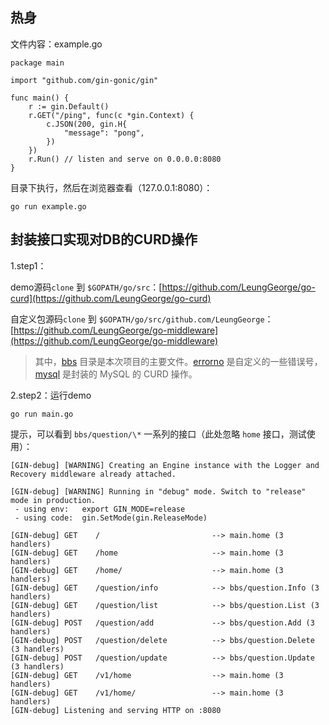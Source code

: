 ## 热身

文件内容：example.go

```
package main

import "github.com/gin-gonic/gin"

func main() {
    r := gin.Default()
    r.GET("/ping", func(c *gin.Context) {
        c.JSON(200, gin.H{
            "message": "pong",
        })
    })
    r.Run() // listen and serve on 0.0.0.0:8080
}
```

目录下执行，然后在浏览器查看（127.0.0.1:8080）：

```
go run example.go
```

## 封装接口实现对DB的CURD操作

1.step1：

demo源码`clone` 到 `$GOPATH/go/src`：[https://github.com/LeungGeorge/go-curd](https://github.com/LeungGeorge/go-curd)

自定义包源码`clone` 到 `$GOPATH/go/src/github.com/LeungGeorge`：[https://github.com/LeungGeorge/go-middleware](https://github.com/LeungGeorge/go-middleware)

> 其中，[bbs](https://github.com/LeungGeorge/go-middleware/tree/master/bbs) 目录是本次项目的主要文件。[errorno](https://github.com/LeungGeorge/go-middleware/tree/master/errorno) 是自定义的一些错误号，[mysql](https://github.com/LeungGeorge/go-middleware/tree/master/mysql) 是封装的 MySQL 的 CURD 操作。

2.step2：运行demo

```
go run main.go
```

提示，可以看到 `bbs/question/\*` 一系列的接口（此处忽略 `home` 接口，测试使用）：

```
[GIN-debug] [WARNING] Creating an Engine instance with the Logger and Recovery middleware already attached.

[GIN-debug] [WARNING] Running in "debug" mode. Switch to "release" mode in production.
 - using env:	export GIN_MODE=release
 - using code:	gin.SetMode(gin.ReleaseMode)

[GIN-debug] GET    /                         --> main.home (3 handlers)
[GIN-debug] GET    /home                     --> main.home (3 handlers)
[GIN-debug] GET    /home/                    --> main.home (3 handlers)
[GIN-debug] GET    /question/info            --> bbs/question.Info (3 handlers)
[GIN-debug] GET    /question/list            --> bbs/question.List (3 handlers)
[GIN-debug] POST   /question/add             --> bbs/question.Add (3 handlers)
[GIN-debug] POST   /question/delete          --> bbs/question.Delete (3 handlers)
[GIN-debug] POST   /question/update          --> bbs/question.Update (3 handlers)
[GIN-debug] GET    /v1/home                  --> main.home (3 handlers)
[GIN-debug] GET    /v1/home/                 --> main.home (3 handlers)
[GIN-debug] Listening and serving HTTP on :8080
```



